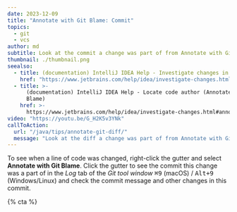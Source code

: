 ```yaml
---
date: 2023-12-09
title: "Annotate with Git Blame: Commit"
topics:
  - git
  - vcs
author: md
subtitle: Look at the commit a change was part of from Annotate with Git Blame.
thumbnail: ./thumbnail.png
seealso:
  - title: (documentation) IntelliJ IDEA Help - Investigate changes in Git repository
    href: "https://www.jetbrains.com/help/idea/investigate-changes.html"
  - title: >-
      (documentation) IntelliJ IDEA Help - Locate code author (Annotate with Git
      Blame)
    href: >-
      https://www.jetbrains.com/help/idea/investigate-changes.html#annotate_blame
video: "https://youtu.be/G_H2K5v3YNk"
callToAction:
  url: "/java/tips/annotate-git-diff/"
  message: "Look at the diff a change was part of from Annotate with Git Blame?"
---
```


To see when a line of code was changed, right-click the gutter and select **Annotate with Git Blame**. Click the gutter to see the commit this change was a part of in the _Log_ tab of the _Git tool window_ <kbd>⌘9</kbd> (macOS) / <kbd>Alt+9</kbd> (Windows/Linux) and check the commit message and other changes in this commit.

{% cta %}
